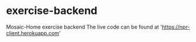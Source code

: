 # exercise-backend
Mosaic-Home exercise backend
The live code can be found at 'https://npr-client.herokuapp.com'